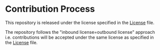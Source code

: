 # Contribution Process

This repository is released under the license specified in the [License][license-file] file.

The repository follows the "inbound license=outbound license" approach i.e.
contributions will be accepted under the same license as specified in the
[License][license-file] file.

[license-file]: LICENSE.md
